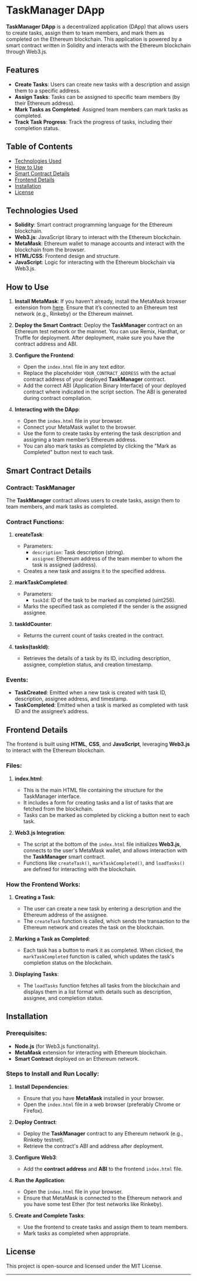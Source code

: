 # TaskManager DApp

**TaskManager DApp** is a decentralized application (DApp) that allows users to create tasks, assign them to team members, and mark them as completed on the Ethereum blockchain. This application is powered by a smart contract written in Solidity and interacts with the Ethereum blockchain through Web3.js.

## Features

- **Create Tasks**: Users can create new tasks with a description and assign them to a specific address.
- **Assign Tasks**: Tasks can be assigned to specific team members (by their Ethereum address).
- **Mark Tasks as Completed**: Assigned team members can mark tasks as completed.
- **Track Task Progress**: Track the progress of tasks, including their completion status.

## Table of Contents

- [Technologies Used](#technologies-used)
- [How to Use](#how-to-use)
- [Smart Contract Details](#smart-contract-details)
- [Frontend Details](#frontend-details)
- [Installation](#installation)
- [License](#license)

## Technologies Used

- **Solidity**: Smart contract programming language for the Ethereum blockchain.
- **Web3.js**: JavaScript library to interact with the Ethereum blockchain.
- **MetaMask**: Ethereum wallet to manage accounts and interact with the blockchain from the browser.
- **HTML/CSS**: Frontend design and structure.
- **JavaScript**: Logic for interacting with the Ethereum blockchain via Web3.js.

## How to Use

1. **Install MetaMask**: If you haven’t already, install the MetaMask browser extension from [here](https://metamask.io/download.html). Ensure that it’s connected to an Ethereum test network (e.g., Rinkeby) or the Ethereum mainnet.
2. **Deploy the Smart Contract**: Deploy the **TaskManager** contract on an Ethereum test network or the mainnet. You can use Remix, Hardhat, or Truffle for deployment. After deployment, make sure you have the contract address and ABI.

3. **Configure the Frontend**:

   - Open the `index.html` file in any text editor.
   - Replace the placeholder `YOUR_CONTRACT_ADDRESS` with the actual contract address of your deployed **TaskManager** contract.
   - Add the correct ABI (Application Binary Interface) of your deployed contract where indicated in the script section. The ABI is generated during contract compilation.

4. **Interacting with the DApp**:
   - Open the `index.html` file in your browser.
   - Connect your MetaMask wallet to the browser.
   - Use the form to create tasks by entering the task description and assigning a team member’s Ethereum address.
   - You can also mark tasks as completed by clicking the "Mark as Completed" button next to each task.

## Smart Contract Details

### Contract: **TaskManager**

The **TaskManager** contract allows users to create tasks, assign them to team members, and mark tasks as completed.

### Contract Functions:

1. **createTask**:

   - Parameters:
     - `description`: Task description (string).
     - `assignee`: Ethereum address of the team member to whom the task is assigned (address).
   - Creates a new task and assigns it to the specified address.

2. **markTaskCompleted**:

   - Parameters:
     - `taskId`: ID of the task to be marked as completed (uint256).
   - Marks the specified task as completed if the sender is the assigned assignee.

3. **taskIdCounter**:
   - Returns the current count of tasks created in the contract.
4. **tasks(taskId)**:
   - Retrieves the details of a task by its ID, including description, assignee, completion status, and creation timestamp.

### Events:

- **TaskCreated**: Emitted when a new task is created with task ID, description, assignee address, and timestamp.
- **TaskCompleted**: Emitted when a task is marked as completed with task ID and the assignee’s address.

## Frontend Details

The frontend is built using **HTML**, **CSS**, and **JavaScript**, leveraging **Web3.js** to interact with the Ethereum blockchain.

### Files:

1. **index.html**:

   - This is the main HTML file containing the structure for the TaskManager interface.
   - It includes a form for creating tasks and a list of tasks that are fetched from the blockchain.
   - Tasks can be marked as completed by clicking a button next to each task.

2. **Web3.js Integration**:
   - The script at the bottom of the `index.html` file initializes **Web3.js**, connects to the user's MetaMask wallet, and allows interaction with the **TaskManager** smart contract.
   - Functions like `createTask()`, `markTaskCompleted()`, and `loadTasks()` are defined for interacting with the blockchain.

### How the Frontend Works:

1. **Creating a Task**:

   - The user can create a new task by entering a description and the Ethereum address of the assignee.
   - The `createTask` function is called, which sends the transaction to the Ethereum network and creates the task on the blockchain.

2. **Marking a Task as Completed**:

   - Each task has a button to mark it as completed. When clicked, the `markTaskCompleted` function is called, which updates the task's completion status on the blockchain.

3. **Displaying Tasks**:
   - The `loadTasks` function fetches all tasks from the blockchain and displays them in a list format with details such as description, assignee, and completion status.

## Installation

### Prerequisites:

- **Node.js** (for Web3.js functionality).
- **MetaMask** extension for interacting with Ethereum blockchain.
- **Smart Contract** deployed on an Ethereum network.

### Steps to Install and Run Locally:

1. **Install Dependencies**:

   - Ensure that you have **MetaMask** installed in your browser.
   - Open the `index.html` file in a web browser (preferably Chrome or Firefox).

2. **Deploy Contract**:

   - Deploy the **TaskManager** contract to any Ethereum network (e.g., Rinkeby testnet).
   - Retrieve the contract's ABI and address after deployment.

3. **Configure Web3**:
   - Add the **contract address** and **ABI** to the frontend `index.html` file.
4. **Run the Application**:

   - Open the `index.html` file in your browser.
   - Ensure that MetaMask is connected to the Ethereum network and you have some test Ether (for test networks like Rinkeby).

5. **Create and Complete Tasks**:
   - Use the frontend to create tasks and assign them to team members.
   - Mark tasks as completed when appropriate.

## License

This project is open-source and licensed under the MIT License.

---
